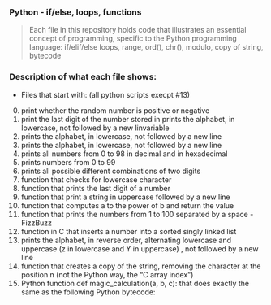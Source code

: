 ### Python - if/else, loops, functions
> Each file in this repository holds code that illustrates an essential concept of programming,
> specific to the Python programming language: if/elif/else loops, range, ord(), chr(),
>  modulo, copy of string, bytecode

### Description of what each file shows:
* Files that start with: (all python scripts execpt #13)
0. print whether the random number is positive or negative
1. print the last digit of the number stored in prints the alphabet, in lowercase, not followed by a new linvariable
2. prints the alphabet, in lowercase, not followed by a new line
3. prints the alphabet, in lowercase, not followed by a new line
4. prints all numbers from 0 to 98 in decimal and in hexadecimal
5. prints numbers from 0 to 99
6. prints all possible different combinations of two digits
7. function that checks for lowercase character
9. function that prints the last digit of a number
10. function that print a string in uppercase followed by a new line
91. function that computes a to the power of b and return the value
12. function that prints the numbers from 1 to 100 separated by a space - FizzBuzz
13. function in C that inserts a number into a sorted singly linked list
100. prints the alphabet, in reverse order, alternating lowercase and uppercase (z in lowercase and Y in uppercase) , not followed by a new line
101. function that creates a copy of the string, removing the character at the position n (not the Python way, the “C array index”)
102. Python function def magic_calculation(a, b, c): that does exactly the same as the following Python bytecode:

